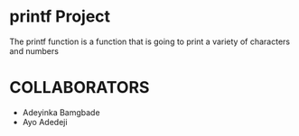 # printf Project

The printf function  is a function that is going to print a variety of characters and numbers

# COLLABORATORS

* Adeyinka Bamgbade
* Ayo Adedeji
